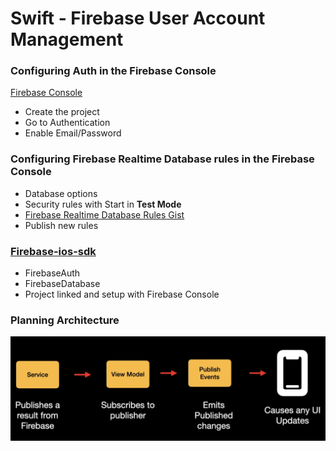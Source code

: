 # Swift - Firebase User Account Management

### Configuring  Auth in the Firebase Console
[Firebase Console][firebaseconsole]

- Create the project
- Go to Authentication
- Enable Email/Password

### Configuring Firebase Realtime Database rules in the Firebase Console

- Database options
- Security rules with Start in **Test Mode**
- [Firebase Realtime Database Rules Gist][realtimedbrules]
- Publish new rules

### [Firebase-ios-sdk][firebaseiossdk]
- FirebaseAuth
- FirebaseDatabase
- Project linked and setup with Firebase Console

### Planning Architecture
![Planning Architecture](/planning_architecture.png)

[firebaseiossdk]: https://github.com/firebase/firebase-ios-sdk
[firebaseconsole]: https://console.firebase.google.com
[realtimedbrules]: https://gist.github.com/tunds/316b1747f1da7952974f2158c6c9a5a1
